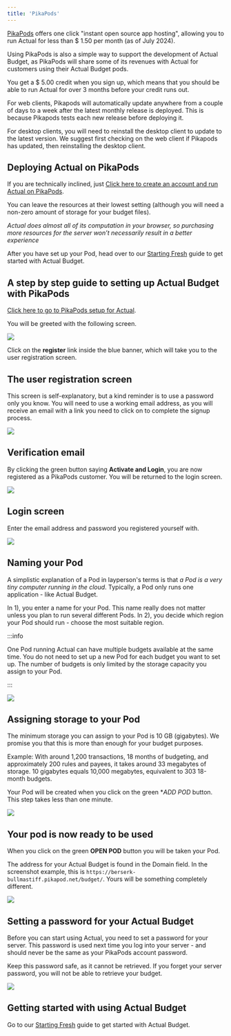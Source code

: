 ```yaml
---
title: 'PikaPods'
---
```



[PikaPods](https://www.pikapods.com/) offers one click "instant open source app hosting", allowing
you to run Actual for less than $ 1.50 per month (as of July 2024).

Using PikaPods is also a simple way to support the development of Actual Budget, as PikaPods will 
share some of its revenues with Actual for customers using their Actual Budget pods.

You get a $ 5.00 credit when you sign up, which means that you should be able to run Actual for 
over 3 months before your credit runs out.

For web clients, Pikapods will automatically update anywhere from a couple of days to a week after the latest monthly release is deployed. This is because Pikapods tests each new release before deploying it.

For desktop clients, you will need to reinstall the desktop client to update to the latest version.
We suggest first checking on the web client if Pikapods has updated, then reinstalling the desktop client.

## Deploying Actual on PikaPods

If you are technically inclined, just [Click here to create an account and run Actual on PikaPods](https://www.pikapods.com/pods?run=actual). 

You can leave the resources at their lowest setting (although you will need a non-zero amount of storage for your budget files).

_Actual does almost all of its computation in your browser, so purchasing more resources for the server won’t necessarily result in a better experience_

After you have set up your Pod, head over to our  [Starting Fresh](/docs/getting-started/starting-fresh) guide to get started with 
Actual Budget.


## A step by step guide to setting up Actual Budget with PikaPods

[Click here to go to PikaPods setup for Actual](https://www.pikapods.com/pods?run=actual). 


You will be greeted with the following screen.

![](/img/pikapods-setup/pikapods-1-register-login.png)

Click on the **register** link inside the blue banner, which will take you to the user registration screen.


## The user registration screen

This screen is self-explanatory, but a kind reminder is to use a password only you know.
You will need to use a working email address, as you will receive an email with a link you need 
to click on to complete the signup process.

![](/img/pikapods-setup/pikapods-2-register-name.png)


## Verification email

By clicking the green button saying **Activate and Login**, you are now registered as 
a PikaPods customer. You will be returned to the login screen.

![](/img/pikapods-setup/pikapods-4-email-activation.png)


## Login screen

Enter the email address and password you registered yourself with.

![](/img/pikapods-setup/pikapods-5-login-screen.png)


## Naming your Pod 

A simplistic explanation of a Pod in layperson's terms is that *a Pod is a very tiny computer running in the cloud*.
Typically, a Pod only runs one application - like Actual Budget.

In 1), you enter a name for your Pod. This name really does not matter unless you plan to run several different Pods.
In 2), you decide which region your Pod should run - choose the most suitable region.

:::info

One Pod running Actual can have multiple budgets available at the same time. You do not need to set up a new Pod
for each budget you want to set up. The number of budgets is only limited by the storage capacity you assign to your
Pod.

:::


![](/img/pikapods-setup/pikapods-6-add-pod-basics.png)


## Assigning storage to your Pod


The minimum storage you can assign to your Pod is 10 GB (gigabytes). We promise you 
that this is more than enough for your budget purposes.

Example: With around 1,200 transactions, 18 months of budgeting, and approximately 200 rules and payees, 
it takes around 33 megabytes of storage. 10 gigabytes equals 10,000 megabytes, equivalent to 303 18-month budgets.

Your Pod will be created when you click on the green **ADD POD* button. This step takes less than one minute.

![](/img/pikapods-setup/pikapods-7-add-pod-resoruces.png)



## Your pod is now ready to be used

When you click on the green **OPEN POD** button you will be taken your Pod. 

The address for your Actual Budget is found in the Domain field. In the screenshot example, this is
`https://berserk-bullmastiff.pikapod.net/budget/`. Yours will be something completely different.


![](/img/pikapods-setup/pikapods-8-running-pod.png)


## Setting a password for your Actual Budget

Before you can start using Actual, you need to set a password for your server. This password is used 
next time you log into your server - and should never be the same as your PikaPods account password.

Keep this password safe, as it cannot be retrieved. If you forget your server password, you will not 
be able to retrieve your budget.


![](/img/a-tour-of-actual/server-connecting-first-time.png)


## Getting started with using Actual Budget

Go to our [Starting Fresh](/docs/getting-started/starting-fresh) guide to get started with 
Actual Budget.

